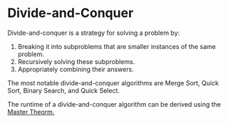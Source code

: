 # Divide-and-Conquer

Divide-and-conquer is a strategy for solving a problem by:
1. Breaking it into subproblems that are smaller instances of the same problem.
2. Recursively solving these subproblems.
3. Appropriately combining their answers.


The most notable divide-and-conquer algorithms are Merge Sort, Quick Sort, Binary Search, and Quick Select.

The runtime of a divide-and-conquer algorithm can be derived using the [Master Theorm.](https://people.eecs.berkeley.edu/~vazirani/algorithms/chap2.pdf#page=4)